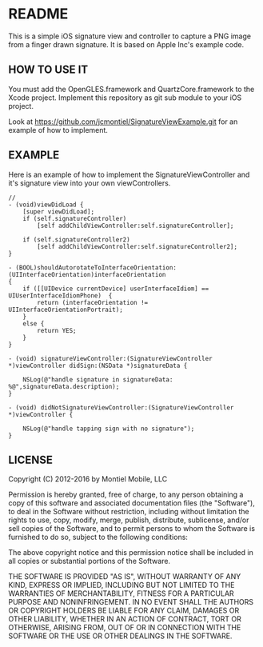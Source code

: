 README
======

This is a simple iOS signature view and controller to capture a PNG image from a finger drawn signature. It is based on Apple Inc's example code.

HOW TO USE IT
-------------

You must add the OpenGLES.framework and QuartzCore.framework to the Xcode project. Implement this repository as git sub module to your iOS project.

Look at https://github.com/jcmontiel/SignatureViewExample.git for an example of how to implement.

EXAMPLE
-------

Here is an example of how to implement the SignatureViewController and it's signature view into your own viewControllers.

    //
    - (void)viewDidLoad {
        [super viewDidLoad];
        if (self.signatureController)
            [self addChildViewController:self.signatureController];

        if (self.signatureController2)
            [self addChildViewController:self.signatureController2];
    }

    - (BOOL)shouldAutorotateToInterfaceOrientation:(UIInterfaceOrientation)interfaceOrientation
    {
        if ([[UIDevice currentDevice] userInterfaceIdiom] == UIUserInterfaceIdiomPhone)  {
            return (interfaceOrientation != UIInterfaceOrientationPortrait);
        }
        else {
            return YES;
        }
    }

    - (void) signatureViewController:(SignatureViewController *)viewController didSign:(NSData *)signatureData {
    
        NSLog(@"handle signature in signatureData: %@",signatureData.description);
    }

    - (void) didNotSignatureViewController:(SignatureViewController *)viewController {
    
        NSLog(@"handle tapping sign with no signature");
    }

LICENSE
-------

Copyright (C) 2012-2016 by Montiel Mobile, LLC

Permission is hereby granted, free of charge, to any person obtaining a copy
of this software and associated documentation files (the "Software"), to deal
in the Software without restriction, including without limitation the rights
to use, copy, modify, merge, publish, distribute, sublicense, and/or sell
copies of the Software, and to permit persons to whom the Software is
furnished to do so, subject to the following conditions:

The above copyright notice and this permission notice shall be included in
all copies or substantial portions of the Software.

THE SOFTWARE IS PROVIDED "AS IS", WITHOUT WARRANTY OF ANY KIND, EXPRESS OR
IMPLIED, INCLUDING BUT NOT LIMITED TO THE WARRANTIES OF MERCHANTABILITY,
FITNESS FOR A PARTICULAR PURPOSE AND NONINFRINGEMENT. IN NO EVENT SHALL THE
AUTHORS OR COPYRIGHT HOLDERS BE LIABLE FOR ANY CLAIM, DAMAGES OR OTHER
LIABILITY, WHETHER IN AN ACTION OF CONTRACT, TORT OR OTHERWISE, ARISING FROM,
OUT OF OR IN CONNECTION WITH THE SOFTWARE OR THE USE OR OTHER DEALINGS IN
THE SOFTWARE.
